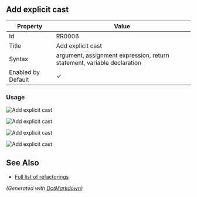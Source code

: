 ## Add explicit cast

| Property           | Value                                                                   |
| ------------------ | ----------------------------------------------------------------------- |
| Id                 | RR0006                                                                  |
| Title              | Add explicit cast                                                       |
| Syntax             | argument, assignment expression, return statement, variable declaration |
| Enabled by Default | &#x2713;                                                                |

### Usage

![Add explicit cast](../../images/refactorings/AddCastExpressionToArgument.png)

![Add explicit cast](../../images/refactorings/AddCastExpressionToAssignmentExpression.png)

![Add explicit cast](../../images/refactorings/AddCastExpressionToReturnStatement.png)

![Add explicit cast](../../images/refactorings/AddCastExpressionToVariableDeclaration.png)

## See Also

* [Full list of refactorings](Refactorings.md)


*\(Generated with [DotMarkdown](http://github.com/JosefPihrt/DotMarkdown)\)*